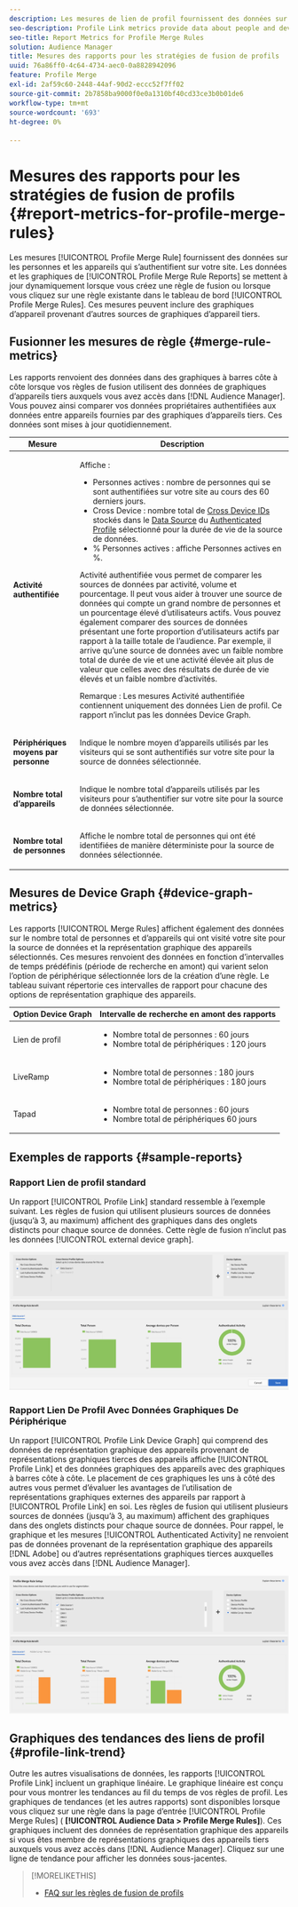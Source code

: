 ```yaml
---
description: Les mesures de lien de profil fournissent des données sur les personnes et les périphériques qui s’authentifient sur votre site. Les données et les graphiques du lien de profil se mettent à jour dynamiquement lorsque vous créez des règles de fusion ou lorsque vous cliquez sur une règle existante dans le tableau de bord Règles de fusion de profils . Ces mesures peuvent inclure des graphiques d’appareil provenant d’autres sources de graphiques d’appareil tiers.
seo-description: Profile Link metrics provide data about people and devices that authenticate to your site. The data and graphs in Profile Link update dynamically as you create a merge rules or when you click an existing rule from the Profile Merge Rules dashboard. These metrics can include device graph from other third-party device graph sources.
seo-title: Report Metrics for Profile Merge Rules
solution: Audience Manager
title: Mesures des rapports pour les stratégies de fusion de profils
uuid: 76a86ff0-4c64-4734-aec0-0a8828942096
feature: Profile Merge
exl-id: 2af59c60-2448-44af-90d2-eccc52f7ff02
source-git-commit: 2b7858ba9000f0e0a1310bf40cd33ce3b0b01de6
workflow-type: tm+mt
source-wordcount: '693'
ht-degree: 0%

---
```


# Mesures des rapports pour les stratégies de fusion de profils {#report-metrics-for-profile-merge-rules}

Les mesures [!UICONTROL Profile Merge Rule] fournissent des données sur les personnes et les appareils qui s’authentifient sur votre site. Les données et les graphiques de [!UICONTROL Profile Merge Rule Reports] se mettent à jour dynamiquement lorsque vous créez une règle de fusion ou lorsque vous cliquez sur une règle existante dans le tableau de bord [!UICONTROL Profile Merge Rules]. Ces mesures peuvent inclure des graphiques d’appareil provenant d’autres sources de graphiques d’appareil tiers.

## Fusionner les mesures de règle {#merge-rule-metrics}

Les rapports renvoient des données dans des graphiques à barres côte à côte lorsque vos règles de fusion utilisent des données de graphiques d’appareils tiers auxquels vous avez accès dans [!DNL Audience Manager]. Vous pouvez ainsi comparer vos données propriétaires authentifiées aux données entre appareils fournies par des graphiques d’appareils tiers. Ces données sont mises à jour quotidiennement.

<table id="table_A7FB2F9804F84AC8A6DD05C0E6EE7555"> 
 <thead> 
  <tr> 
   <th colname="col1" class="entry"> Mesure </th> 
   <th colname="col2" class="entry"> Description </th> 
  </tr> 
 </thead>
 <tbody> 
  <tr> 
   <td colname="col1"> <p> <b><span class="wintitle"> Activité authentifiée</span></b> </p> </td> 
   <td colname="col2"> <p>Affiche : </p> 
    <ul id="ul_7F7373919A4A49028EF4BF7B28D9F8E9"> 
     <li id="li_FE2F93C496D64ED8928B3E522C9585EA"> <span class="wintitle"> Personnes actives</span> : nombre de personnes qui se sont authentifiées sur votre site au cours des 60 derniers jours. </li> 
     <li id="li_60CFD26EE68B442683C0ED5FED1A79C8"> <span class="wintitle"> Cross Device</span> : nombre total de <a href="merge-rules-start.md#create-data-source"> Cross Device IDs</a> stockés dans le <a href="https://experienceleague.adobe.com/docs/audience-manager/user-guide/features/data-sources/manage-datasources.html"> Data Source</a> du <a href="merge-rule-definitions.md"> Authenticated Profile</a> sélectionné pour la durée de vie de la source de données. </li> 
     <li id="li_F2F07B6A326C4A18B79A0CF2C47D9677"> <span class="wintitle"> % Personnes actives</span> : affiche <span class="wintitle"> Personnes actives</span> en %. </li> 
    </ul> <p> <span class="wintitle"> Activité authentifiée</span> vous permet de comparer les sources de données par activité, volume et pourcentage. Il peut vous aider à trouver une source de données qui compte un grand nombre de personnes et un pourcentage élevé d’utilisateurs actifs. Vous pouvez également comparer des sources de données présentant une forte proportion d’utilisateurs actifs par rapport à la taille totale de l’audience. Par exemple, il arrive qu’une source de données avec un faible nombre total de durée de vie et une activité élevée ait plus de valeur que celles avec des résultats de durée de vie élevés et un faible nombre d’activités. </p> <p> <p>Remarque : Les mesures <span class="wintitle"> Activité authentifiée</span> contiennent uniquement des données <span class="wintitle"> Lien de profil</span>. Ce rapport n’inclut pas les données <span class="wintitle"> Device Graph</span>. </p> </p> </td> 
  </tr> 
  <tr> 
   <td colname="col1"> <p> <b><span class="wintitle"> Périphériques moyens par personne</span></b> </p> </td> 
   <td colname="col2"> <p> Indique le nombre moyen d’appareils utilisés par les visiteurs qui se sont authentifiés sur votre site pour la source de données sélectionnée. </p> </td> 
  </tr> 
  <tr> 
   <td colname="col1"> <p> <b><span class="wintitle"> Nombre total d’appareils</span></b> </p> </td> 
   <td colname="col2"> <p>Indique le nombre total d’appareils utilisés par les visiteurs pour s’authentifier sur votre site pour la source de données sélectionnée. </p> </td> 
  </tr> 
  <tr> 
   <td colname="col1"> <p> <b><span class="wintitle"> Nombre total de personnes</span></b> </p> </td> 
   <td colname="col2"> <p>Affiche le nombre total de personnes qui ont été identifiées de manière déterministe pour la source de données sélectionnée. </p> </td> 
  </tr> 
 </tbody> 
</table>

## Mesures de Device Graph {#device-graph-metrics}

Les rapports [!UICONTROL Merge Rules] affichent également des données sur le nombre total de personnes et d’appareils qui ont visité votre site pour la source de données et la représentation graphique des appareils sélectionnés. Ces mesures renvoient des données en fonction d’intervalles de temps prédéfinis (période de recherche en amont) qui varient selon l’option de périphérique sélectionnée lors de la création d’une règle. Le tableau suivant répertorie ces intervalles de rapport pour chacune des options de représentation graphique des appareils.

<table id="table_038983EBC71F4A55BBCA99212AC5DEE6"> 
 <thead> 
  <tr> 
   <th colname="col1" class="entry"> Option Device Graph </th> 
   <th colname="col2" class="entry"> Intervalle de recherche en amont des rapports </th> 
  </tr>
 </thead>
 <tbody> 
  <tr> 
   <td colname="col1"> <p><span class="wintitle"> Lien de profil</span> </p> </td> 
   <td colname="col2"> <p> 
     <ul id="ul_B2FF2341573840549FFB96579F537082"> 
      <li id="li_B37323C2F2434F41B407500AC5C15447">Nombre total de personnes : 60 jours </li> 
      <li id="li_08D911224A60418BBB3CFB4E70CE73D4">Nombre total de périphériques : 120 jours </li> 
     </ul> </p> </td> 
  </tr> 
  <tr> 
   <td colname="col1"> <p><span class="wintitle"> LiveRamp</span> </p> </td> 
   <td colname="col2"> <p> 
     <ul id="ul_2772F3AD7E1440789B635794ECDE8DFB"> 
      <li id="li_1432363829D64615B1D349A3722D6268">Nombre total de personnes : 180 jours </li> 
      <li id="li_D5C0E3CE92524B54BBD36C73A326292B">Nombre total de périphériques : 180 jours </li> 
     </ul> </p> </td> 
  </tr> 
  <tr> 
   <td colname="col1"> <p><span class="wintitle"> Tapad</span> </p> </td> 
   <td colname="col2"> <p> 
     <ul id="ul_274529DB58E6442E95C6AD89BECB1362"> 
      <li id="li_67102211A72A4E47AACFE5E369793C17">Nombre total de personnes : 60 jours </li> 
      <li id="li_3E8F3DA6A7B5487895A626674DA363A5">Nombre total de périphériques 60 jours </li> 
     </ul> </p> </td> 
  </tr> 
 </tbody> 
</table>

## Exemples de rapports {#sample-reports}

### Rapport Lien de profil standard

Un rapport [!UICONTROL Profile Link] standard ressemble à l’exemple suivant. Les règles de fusion qui utilisent plusieurs sources de données (jusqu’à 3, au maximum) affichent des graphiques dans des onglets distincts pour chaque source de données. Cette règle de fusion n’inclut pas les données [!UICONTROL external device graph].

![](assets/profile-link-metrics.png)

### Rapport Lien De Profil Avec Données Graphiques De Périphérique

Un rapport [!UICONTROL Profile Link Device Graph] qui comprend des données de représentation graphique des appareils provenant de représentations graphiques tierces des appareils affiche [!UICONTROL Profile Link] et des données graphiques des appareils avec des graphiques à barres côte à côte. Le placement de ces graphiques les uns à côté des autres vous permet d’évaluer les avantages de l’utilisation de représentations graphiques externes des appareils par rapport à [!UICONTROL Profile Link] en soi. Les règles de fusion qui utilisent plusieurs sources de données (jusqu’à 3, au maximum) affichent des graphiques dans des onglets distincts pour chaque source de données. Pour rappel, le graphique et les mesures [!UICONTROL Authenticated Activity] ne renvoient pas de données provenant de la représentation graphique des appareils [!DNL Adobe] ou d’autres représentations graphiques tierces auxquelles vous avez accès dans [!DNL Audience Manager].

![](assets/profile-link-graph.png)

## Graphiques des tendances des liens de profil {#profile-link-trend}

Outre les autres visualisations de données, les rapports [!UICONTROL Profile Link] incluent un graphique linéaire. Le graphique linéaire est conçu pour vous montrer les tendances au fil du temps de vos règles de profil. Les graphiques de tendances (et les autres rapports) sont disponibles lorsque vous cliquez sur une règle dans la page d’entrée [!UICONTROL Profile Merge Rules] ( **[!UICONTROL Audience Data > Profile Merge Rules]**). Ces graphiques incluent des données de représentation graphique des appareils si vous êtes membre de représentations graphiques des appareils tiers auxquels vous avez accès dans [!DNL Audience Manager]. Cliquez sur une ligne de tendance pour afficher les données sous-jacentes.

>[!MORELIKETHIS]
>
>* [FAQ sur les règles de fusion de profils](../../faq/faq-profile-merge.md)
